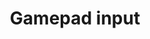 ---
layout: examples
category: examples
menu: Basics
title: Gamepad input
permalink: examples/gamepad-input/
sample: gamepad-input
---